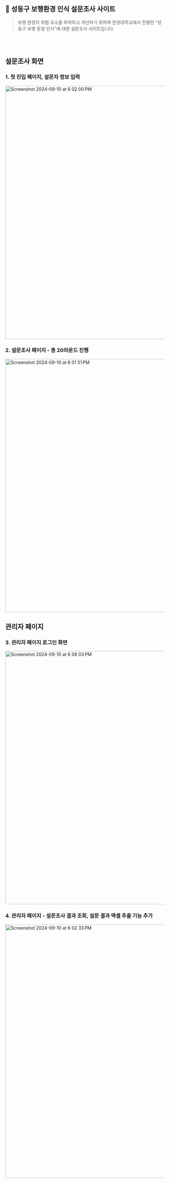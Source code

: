 ## 📌 성동구 보행환경 인식 설문조사 사이트
> 보행 환경의 위험 요소를 파악하고 개선하기 위하여 한양대학교에서 진행한 "성동구 보행 환경 인식"에 대한 설문조사 사이트입니다.

<br></br>

## 설문조사 화면
### 1. 첫 진입 페이지, 설문자 정보 입력
<img width="800" alt="Screenshot 2024-09-10 at 6 02 00 PM" src="https://github.com/user-attachments/assets/779ed599-1470-4dbc-af61-d61b65f19caf">

### 2. 설문조사 페이지 - 총 20라운드 진행
<img width="800" alt="Screenshot 2024-09-10 at 6 01 51 PM" src="https://github.com/user-attachments/assets/9614dd8d-9015-454b-8da8-d497f1cc19c4">

## 관리자 페이지
### 3. 관리자 페이지 로그인 화면
<img width="800" alt="Screenshot 2024-09-10 at 6 08 03 PM" src="https://github.com/user-attachments/assets/18030b38-5d35-456c-8591-32b0caf00471">

### 4. 관리자 페이지 - 설문조사 결과 조회, 설문 결과 엑셀 추출 기능 추가
<img width="800" alt="Screenshot 2024-09-10 at 6 02 33 PM" src="https://github.com/user-attachments/assets/7197f7f3-70b3-4eb8-9b3a-39ba0824907b">

